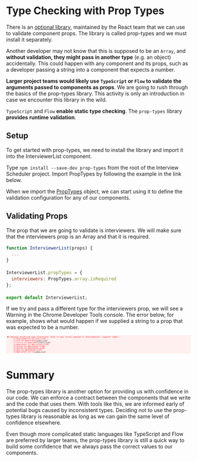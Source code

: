 # Type Checking with Prop Types

There is an [optional library](https://www.npmjs.com/package/prop-types), maintained by the React team that we can use to validate component props. The library is called prop-types and we must install it separately.

Another developer may not know that this is supposed to be an ```Array```, and **without validation, they might pass in another type** (e.g. an object) accidentally. This could happen with any component and its props, such as a developer passing a string into a component that expects a number.

**Larger project teams would likely use ```TypeScript``` or ```Flow``` to validate the arguments passed to components as props**. We are going to rush through the basics of the prop-types library. This activity is only an introduction in case we encounter this library in the wild.

```TypeScript``` and ```Flow``` **enable static type checking**. The ````prop-types```` library **provides runtime validation**.

## Setup
To get started with prop-types, we need to install the library and import it into the InterviewerList component.

Type ````npm install --save-dev prop-types```` from the root of the Interview Scheduler project. Import PropTypes by following the example in the link below.

When we import the [PropTypes](https://reactjs.org/docs/typechecking-with-proptypes.html#proptypes) object, we can start using it to define the validation configuration for any of our components.

## Validating Props
The prop that we are going to validate is interviewers. We will make sure that the interviewers prop is an Array and that it is required.

```js
function InterviewerList(props) {
  ...
}

InterviewerList.propTypes = {
  interviewers: PropTypes.array.isRequired
};

export default InterviewerList;
```

If we try and pass a different type for the interviewers prop, we will see a Warning in the Chrome Developer Tools console. The error below, for example, shows what would happen if we supplied a string to a prop that was expected to be a number.

![](2021-12-14-13-09-16.png)

# Summary
The prop-types library is another option for providing us with confidence in our code. We can enforce a contract between the components that we write and the code that uses them. With tools like this, we are informed early of potential bugs caused by inconsistent types. Deciding not to use the prop-types library is reasonable as long as we can gain the same level of confidence elsewhere.

Even though more complicated static languages like TypeScript and Flow are preferred by larger teams, the prop-types library is still a quick way to build some confidence that we always pass the correct values to our components.

